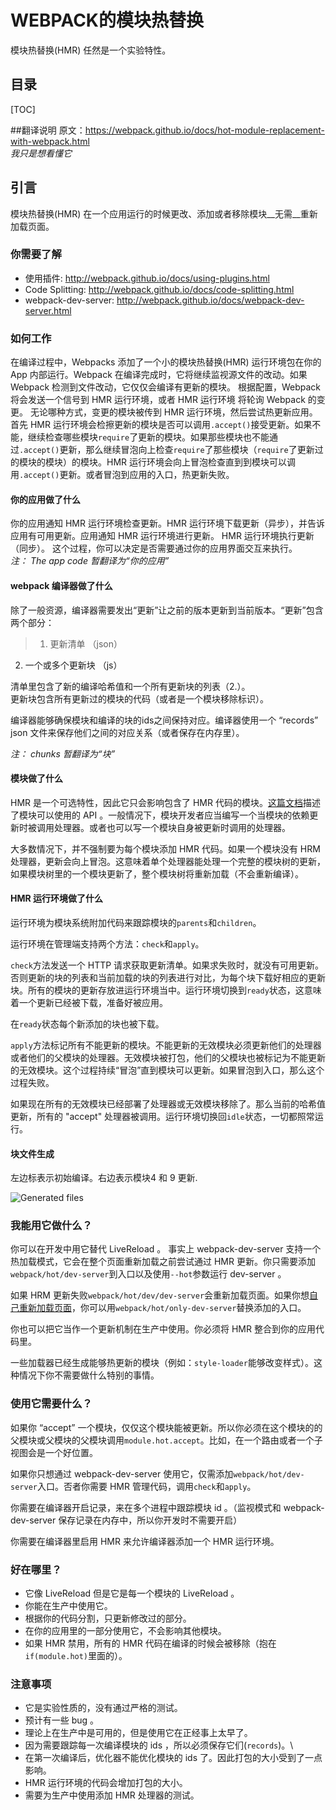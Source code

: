 # WEBPACK的模块热替换
模块热替换(HMR) 任然是一个实验特性。  

## 目录
[TOC]

##翻译说明
原文：<https://webpack.github.io/docs/hot-module-replacement-with-webpack.html>  
_我只是想看懂它_

## 引言
模块热替换(HMR) 在一个应用运行的时候更改、添加或者移除模块__无需__重新加载页面。

### 你需要了解
- 使用插件: <http://webpack.github.io/docs/using-plugins.html>
- Code Splitting: <http://webpack.github.io/docs/code-splitting.html>
- webpack-dev-server: <http://webpack.github.io/docs/webpack-dev-server.html>

### 如何工作
在编译过程中，Webpacks 添加了一个小的模块热替换(HMR) 运行环境包在你的 App 内部运行。Webpack 在编译完成时，它将继续监视源文件的改动。如果 Webpack 检测到文件改动，它仅仅会编译有更新的模块。 根据配置，Webpack 将会发送一个信号到 HMR 运行环境，或者 HMR 运行环境 将轮询 Webpack 的变更。 无论哪种方式，变更的模块被传到 HMR 运行环境，然后尝试热更新应用。首先 HMR 运行环境会检擦更新的模块是否可以调用`.accept()`接受更新。如果不能，继续检查哪些模块`require`了更新的模块。如果那些模块也不能通过`.accept()`更新，那么继续冒泡向上检查`require`了那些模块（`require`了更新过的模块的模块）的模块。HMR 运行环境会向上冒泡检查直到到模块可以调用`.accept()`更新。或者冒泡到应用的入口，热更新失败。

#### 你的应用做了什么
你的应用通知 HMR 运行环境检查更新。HMR 运行环境下载更新（异步），并告诉应用有可用更新。应用通知 HMR 运行环境进行更新。 HMR 运行环境执行更新（同步）。 这个过程，你可以决定是否需要通过你的应用界面交互来执行。  
_注： The app code 暂翻译为“你的应用”_

#### webpack 编译器做了什么
除了一般资源，编译器需要发出“更新”让之前的版本更新到当前版本。“更新”包含两个部分：  
>1. 更新清单 （json）  
2. 一个或多个更新块 （js）    

清单里包含了新的编译哈希值和一个所有更新块的列表（2.）。  
更新块包含所有更新过的模块的代码（或者是一个模块移除标识）。  

编译器能够确保模块和编译的块的ids之间保持对应。编译器使用一个 “records” json 文件来保存他们之间的对应关系（或者保存在内存里）。

_注： chunks 暂翻译为“块”_

#### 模块做了什么  
HMR 是一个可选特性，因此它只会影响包含了 HMR 代码的模块。[这篇文档](https://webpack.github.io/docs/)描述了模块可以使用的 API 。一般情况下，模块开发者应当编写一个当模块的依赖更新时被调用处理器。或者也可以写一个模块自身被更新时调用的处理器。  

大多数情况下，并不强制要为每个模块添加 HMR 代码。如果一个模块没有 HRM 处理器，更新会向上冒泡。这意味着单个处理器能处理一个完整的模块树的更新，如果模块树里的一个模块更新了，整个模块树将重新加载（不会重新编译）。  

#### HMR 运行环境做了什么
运行环境为模块系统附加代码来跟踪模块的`parents`和`children`。  

运行环境在管理端支持两个方法：`check`和`apply`。

`check`方法发送一个 HTTP 请求获取更新清单。如果求失败时，就没有可用更新。否则更新的块的列表和当前加载的块的列表进行对比，为每个块下载好相应的更新块。所有的模块的更新存放进运行环境当中。运行环境切换到`ready`状态，这意味着一个更新已经被下载，准备好被应用。

在`ready`状态每个新添加的块也被下载。

`apply`方法标记所有不能更新的模块。不能更新的无效模块必须更新他们的处理器或者他们的父模块的处理器。无效模块被打包，他们的父模块也被标记为不能更新的无效模块。这个过程持续“冒泡”直到模块可以更新。如果冒泡到入口，那么这个过程失败。  

如果现在所有的无效模块已经部署了处理器或无效模块移除了。那么当前的哈希值更新，所有的 "accept" 处理器被调用。运行环境切换回`idle`状态，一切都照常运行。  

#### 块文件生成

左边标表示初始编译。右边表示模块4 和 9 更新.

![Generated files](http://webpack.github.io/assets/HMR.svg)

### 我能用它做什么？
你可以在开发中用它替代 LiveReload 。 事实上 webpack-dev-server 支持一个热加载模式，它会在整个页面重新加载之前尝试通过 HMR 更新。你只需要添加`webpack/hot/dev-server`到入口以及使用`--hot`参数运行 dev-server 。 

如果 HRM 更新失败`webpack/hot/dev/dev-server`会重新加载页面。如果你想[自己重新加载页面](https://github.com/webpack/webpack/issues/418)，你可以用`webpack/hot/only-dev-server`替换添加的入口。

你也可以把它当作一个更新机制在生产中使用。你必须将 HMR 整合到你的应用代码里。

一些加载器已经生成能够热更新的模块（例如：`style-loader`能够改变样式）。这种情况下你不需要做什么特别的事情。

### 使用它需要什么？
如果你 “accept” 一个模块，仅仅这个模块能被更新。所以你必须在这个模块的的父模块或父模块的父模块调用`module.hot.accept`。比如，在一个路由或者一个子视图会是一个好位置。

如果你只想通过 webpack-dev-server 使用它，仅需添加`webpack/hot/dev-server`入口。否者你需要 HMR 管理代码，调用`check`和`apply`。

你需要在编译器开启记录，来在多个进程中跟踪模块 id 。（监视模式和 webpack-dev-server 保存记录在内存中，所以你开发时不需要开启）

你需要在编译器里启用 HMR 来允许编译器添加一个 HMR 运行环境。

### 好在哪里？
- 它像 LiveReload 但是它是每一个模块的 LiveReload 。
- 你能在生产中使用它。
- 根据你的代码分割，只更新修改过的部分。
- 在你的应用里的一部分使用它，不会影响其他模块。
- 如果 HMR 禁用，所有的 HMR 代码在编译的时候会被移除（抱在`if(module.hot)`里面的）。


### 注意事项
- 它是实验性质的，没有通过严格的测试。
- 预计有一些 bug 。
- 理论上在生产中是可用的，但是使用它在正经事上太早了。
- 因为需要跟踪每一次编译模块的 ids ，所以必须保存它们(`records`)。\
- 在第一次编译后，优化器不能优化模块的 ids 了。因此打包的大小受到了一点影响。
- HMR 运行环境的代码会增加打包的大小。
- 需要为生产中使用添加 HMR 处理器的测试。
